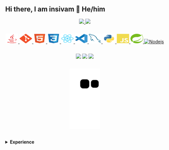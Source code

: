 ## Hi there, I am insivam 👋 He/him

<div align="center">
   <a href="https://github.com/insivam">
   <img height="150em" src="https://github-readme-stats.vercel.app/api?username=insivam&show_icons=true&theme=dracula&include_all_commits=true&hide_border=true&layout=compact&hide=issues,contribs&bg_color=00000000"/>
   <img height="160em" src="https://github-readme-stats.vercel.app/api/top-langs/?username=insivam&layout=compact&langs_count=7&hide_border=true&theme=dracula&bg_color=00000000&langs_count=6"/>
  
</div>
  
 ##
 
<div align="center">
    <img alt="Java" height="30" width="40" src="https://raw.githubusercontent.com/devicons/devicon/master/icons/java/java-plain.svg">
    <img alt="Git" height="30" width="40" src="https://raw.githubusercontent.com/devicons/devicon/master/icons/git/git-original.svg">
    <img alt="HTML" height="30" width="40" src="https://raw.githubusercontent.com/devicons/devicon/master/icons/html5/html5-original.svg">
    <img alt="CSS" height="30" width="40" src="https://raw.githubusercontent.com/devicons/devicon/master/icons/css3/css3-original.svg">
    <img alt="React" height="30" width="40" src="https://raw.githubusercontent.com/devicons/devicon/master/icons/react/react-original.svg">
    <img alt="VScode" height="30" width="40" src="https://raw.githubusercontent.com/devicons/devicon/master/icons/vscode/vscode-original.svg">
    <img alt="MySQL" height="30" width="40" src="https://raw.githubusercontent.com/devicons/devicon/master/icons/mysql/mysql-plain.svg">  
    <img alt="Python" height="30" width="40" src="https://raw.githubusercontent.com/devicons/devicon/master/icons/python/python-original.svg">
    <img alt="Js" height="30" width="40" src="https://raw.githubusercontent.com/devicons/devicon/master/icons/javascript/javascript-plain.svg">
    <img alt="Spring" height="30" width="40" src="https://raw.githubusercontent.com/devicons/devicon/master/icons/spring/spring-original.svg">
    <img alt="Nodejs" height="30" width="40" src="https://cdn.worldvectorlogo.com/logos/nodejs-icon.svg">
</div>
     
##
 
  <p align="center">
 <a href="https://www.linkedin.com/in/vitor-edsr/" target="_blank"><img src="https://img.shields.io/badge/-LinkedIn-%230077B5?style=for-the-badge&logo=linkedin&logoColor=white" target="_blank"></a>
  <a href = "mailto:vitor.edsr@gmail.com"><img src="https://img.shields.io/badge/-Gmail-%23333?style=for-the-badge&logo=gmail&logoColor=white" target="_blank"></a>
  <a href="https://discordapp.com/users/507330590467424257" target="_blank"><img src="https://img.shields.io/badge/Discord-7289DA?style=for-the-badge&logo=discord&logoColor=white" target="_blank"></a>
</p>
 <div align="center"> 
  
  ##

![Snake animation](https://github.com/Insivam/Insivam/blob/output/github-contribution-grid-snake.svg)
  
 ##
 
<details align="left"/>
   <summary><b>Experience</b></summary>
   <br/>
    
[<img align="left" height="94px" width="94px" alt="Nubank" src="https://i.imgur.com/hCMyZKz.png"/>](https://brazil.generation.com.br/)
**Full Stack Developer** \
[**Generation**](brasil.generation.org) • BootCamp \
Languages & Technologies: `React JS`, `Java`, `Spring`, `HTML`, `CSS`, `Git`, `MySQL`  \
Featured Projects: [Discoleta](https://github.com/Discoleta) & [Magister](https://github.com/insivam/Magister)

Take a look at my full work experience, education and certifications: 
[LinkedIn](https://www.linkedin.com/in/vitor-edsr/)
</details>
